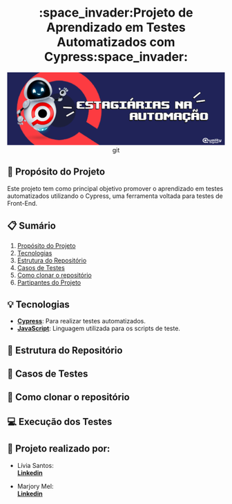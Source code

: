 <div align="center">
  <h1>:space_invader:Projeto de Aprendizado em Testes Automatizados com Cypress:space_invader:</h1>
  <img src="imgs/header.png" alt="header">
git </div>

## :dart: Propósito do Projeto

Este projeto tem como principal objetivo promover o aprendizado em testes automatizados utilizando o Cypress, uma ferramenta voltada para testes de Front-End.

## :clipboard: Sumário 
1. [Propósito do Projeto](#bulb-tecnologias)
2. [Tecnologias](#bulb-tecnologias)
3. [Estrutura do Repositório](#mag_right-estrutura-do-repositório)
4. [Casos de Testes](#speech_balloon-casos-de-testes)
5. [Como clonar o repositório](#speech_balloon-casos-de-testes)
6. [Partipantes do Projeto](#speech_balloon-casos-de-testes)

## :bulb: Tecnologias

- **[Cypress](https://www.cypress.io/)**: Para realizar testes automatizados.
- **[JavaScript](https://developer.mozilla.org/pt-BR/docs/Web/JavaScript)**: Linguagem utilizada para os scripts de teste.

## :mag_right: Estrutura do Repositório

## :speech_balloon: Casos de Testes 

## :floppy_disk: Como clonar o repositório

## :computer: Execução dos Testes

## :trident: Projeto realizado por:
- Lívia Santos:   
**[Linkedin](www.linkedin.com/in/santosla)**
  
- Marjory Mel:  
**[Linkedin](www.linkedin.com/in/marjorymell/)**
















